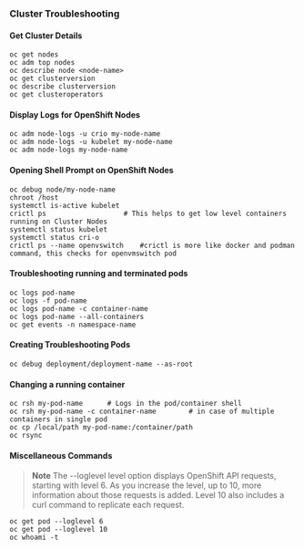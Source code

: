 ### Cluster Troubleshooting

#### Get Cluster Details

    oc get nodes
    oc adm top nodes
    oc describe node <node-name>
    oc get clusterversion
    oc describe clusterversion
    oc get clusteroperators

#### Display Logs for OpenShift Nodes

    oc adm node-logs -u crio my-node-name
    oc adm node-logs -u kubelet my-node-name
    oc adm node-logs my-node-name

#### Opening Shell Prompt on OpenShift Nodes

    oc debug node/my-node-name
    chroot /host
    systemctl is-active kubelet
    crictl ps                   # This helps to get low level containers running on Cluster Nodes
    systemctl status kubelet
    systemctl status cri-o
    crictl ps --name openvswitch    #crictl is more like docker and podman command, this checks for openvmswitch pod

#### Troubleshooting running and terminated pods

    oc logs pod-name
    oc logs -f pod-name
    oc logs pod-name -c container-name
    oc logs pod-name --all-containers
    oc get events -n namespace-name

#### Creating Troubleshooting Pods

    oc debug deployment/deployment-name --as-root

#### Changing a running container

    oc rsh my-pod-name      # Logs in the pod/container shell
    oc rsh my-pod-name -c container-name        # in case of multiple containers in single pod
    oc cp /local/path my-pod-name:/container/path
    oc rsync

#### Miscellaneous Commands
>**Note**
> The --loglevel level option displays OpenShift API requests, starting with level 6. As you increase the level, up to 10, more information about those requests is added. Level 10 also includes a curl command to replicate each request.
    
    oc get pod --loglevel 6
    oc get pod --loglevel 10
    oc whoami -t